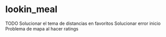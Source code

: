 # lookin_meal

TODO
Solucionar el tema de distancias en favoritos
Solucionar error inicio
Problema de mapa al hacer ratings


 
